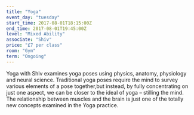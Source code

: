 ```yaml
---
title: "Yoga"
event_day: "tuesday"
start_time: 2017-08-01T18:15:00Z
end_time: 2017-08-01T19:45:00Z
level: "Mixed Ability"
associate: "Shiv"
price: "£7 per class"
room: "Gym"
term: "Ongoing"
---
```


Yoga with Shiv examines yoga poses using physics, anatomy, physiology and neural science. Traditional yoga poses require the mind to survey various elements of a pose together,but instead, by fully concentrating on just one aspect, we can be closer to the ideal of yoga – stilling the mind. The relationship between muscles and the brain is just one of the totally new concepts examined in the Yoga practice.